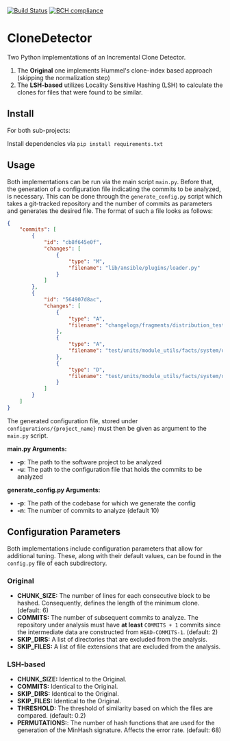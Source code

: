 [![Build Status](https://travis-ci.com/agamvrinos/CloneDetector.svg?token=xNKvEzh6d3zxdYfRyEWC&branch=master)](https://travis-ci.com/agamvrinos/CloneDetector)
[![BCH compliance](https://bettercodehub.com/edge/badge/agamvrinos/CloneDetector?branch=master)](https://bettercodehub.com/)

# CloneDetector

Two Python implementations of an Incremental Clone Detector. 

1. The **Original** one implements Hummel's clone-index based approach (skipping the normalization step)
2. The **LSH-based** utilizes Locality Sensitive Hashing (LSH) to calculate the clones for files that were found to be similar.

## Install

For both sub-projects:

Install dependencies via `pip install requirements.txt`

## Usage 

Both implementations can be run via the main script `main.py`. Before that, the generation of a configuration file indicating the commits to be analyzed, is necessary. This can be done through the `generate_config.py` script which takes a git-tracked repository and the number of commits as parameters and generates the desired file. The format of such a file looks as follows: 

```json
{
    "commits": [
        {
            "id": "cb8f645e0f",
            "changes": [
                {
                    "type": "M",
                    "filename": "lib/ansible/plugins/loader.py"
                }
            ]
        },
        {
            "id": "564907d8ac",
            "changes": [
                {
                    "type": "A",
                    "filename": "changelogs/fragments/distribution_test_refactor.yml"
                },
                {
                    "type": "A",
                    "filename": "test/units/module_utils/facts/system/distribution/__init__.py"
                },
                {
                    "type": "D",
                    "filename": "test/units/module_utils/facts/system/distribution/fixtures/arch_linux_na.json"
                }
            ]
        }
    ]
}
```

The generated configuration file, stored under `configurations/{project_name}` must then be given as argument to the `main.py` script.

**main.py Arguments:**

- **-p**: The path to the software project to be analyzed
- **-u**: The path to the configuration file that holds the commits to be analyzed

**generate_config.py Arguments:**

- **-p**: The path of the codebase for which we generate the config
- **-n**: The number of commits to analyze (default 10)

## Configuration Parameters

Both implementations include configuration parameters that allow for additional tuning. These, along with their default values, can be found in the `config.py` file of each subdirectory.

### Original

- **CHUNK_SIZE:** The number of lines for each consecutive block to be hashed. Consequently, defines the length of the minimum clone. (default: 6)
- **COMMITS:** The number of subsequent commits to analyze. The repository under analysis must have **at least** `COMMITS + 1` commits since the intermediate data are constructed from `HEAD-COMMITS-1`. (default: 2)
- **SKIP_DIRS:** A list of directories that are excluded from the analysis.
- **SKIP_FILES:** A list of file extensions that are excluded from the analysis.

### LSH-based

- **CHUNK_SIZE:** Identical to the Original.
- **COMMITS:** Identical to the Original.
- **SKIP_DIRS:** Identical to the Original.
- **SKIP_FILES:** Identical to the Original.
- **THRESHOLD:** The threshold of similarity based on which the files are compared. (default: 0.2)
- **PERMUTATIONS:**: The number of hash functions that are used for the generation of the MinHash signature. Affects the error rate. (default: 68)
